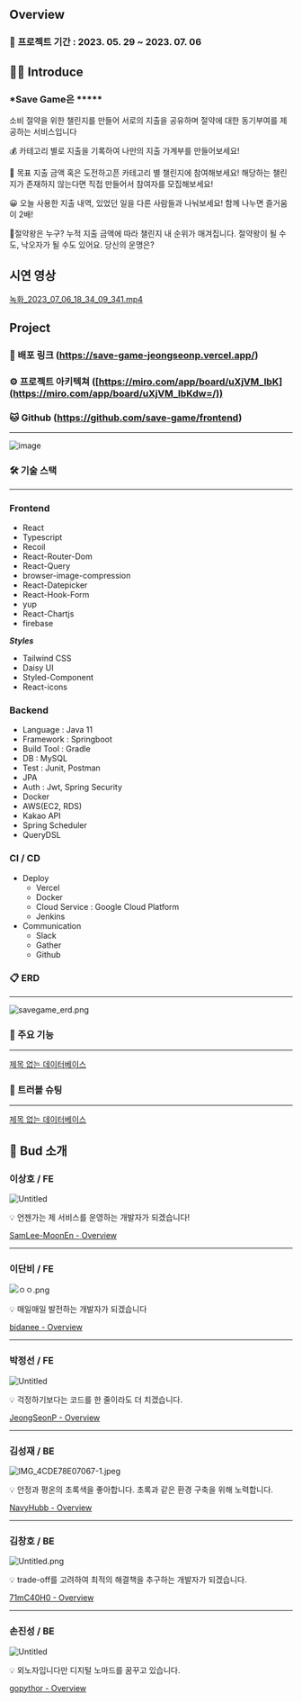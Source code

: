 ## **Overview**

### 💫 **프로젝트 기간** : 2023. 05. 29 ~ 2023. 07. 06

## 👊🏻 **Introduce**

### *Save Game은 *****

소비 절약을 위한 챌린지를 만들어 서로의 지출을 공유하며 절약에 대한 동기부여를 제공하는 서비스입니다

💰 카테고리 별로 지출을 기록하여 나만의 지출 가계부를 만들어보세요!

📢 목표 지출 금액 혹은 도전하고픈 카테고리 별 챌린지에 참여해보세요! 해당하는 챌린지가 존재하지 않는다면 직접 만들어서 참여자를 모집해보세요!

😀 오늘 사용한 지출 내역, 있었던 일을 다른 사람들과 나눠보세요! 함께 나누면 즐거움이 2배!

🥇절약왕은 누구? 누적 지출 금액에 따라 챌린지 내 순위가 매겨집니다. 절약왕이 될 수도, 낙오자가 될 수도 있어요. 당신의 운명은?

## 시연 영상

[녹화_2023_07_06_18_34_09_341.mp4](https://s3-us-west-2.amazonaws.com/secure.notion-static.com/14a6d9b3-1773-4f40-91c8-5524cc7ee515/%EB%85%B9%ED%99%94_2023_07_06_18_34_09_341.mp4)

## Project

### 🌟 배포 링크 (https://save-game-jeongseonp.vercel.app/)

### ⚙ 프로젝트 아키텍쳐 ([https://miro.com/app/board/uXjVM_lbK](https://miro.com/app/board/uXjVM_lbKdw=/))

### 🐱 Github (https://github.com/save-game/frontend)

---
![image](https://github.com/SamLee-MoonEn/frontend/assets/112921779/1531b771-b361-4053-826a-d6eee13a02ce)

### 🛠 기술 스택

---

### Frontend

- React
- Typescript
- Recoil
- React-Router-Dom
- React-Query
- browser-image-compression
- React-Datepicker
- React-Hook-Form
- yup
- React-Chartjs
- firebase

***Styles***

- Tailwind CSS
- Daisy UI
- Styled-Component
- React-icons

### Backend

- Language : Java 11
- Framework : Springboot
- Build Tool : Gradle
- DB : MySQL
- Test : Junit, Postman
- JPA
- Auth : Jwt, Spring Security
- Docker
- AWS(EC2, RDS)
- Kakao API
- Spring Scheduler
- QueryDSL

### CI / CD

- Deploy
    - Vercel
    - Docker
    - Cloud Service  : Google Cloud Platform
    - Jenkins
- Communication
    - Slack
    - Gather
    - Github
    

### 📋 ERD

---

![savegame_erd.png](https://s3-us-west-2.amazonaws.com/secure.notion-static.com/6b553e19-b1de-48a3-a386-3fb515107eac/savegame_erd.png)

### 🔗 주요 기능

---

[제목 없는 데이터베이스](https://www.notion.so/132cb04ec26c47798b29802509e99ecf?pvs=21)

### 🎯 트러블 슈팅

---

[제목 없는 데이터베이스](https://www.notion.so/70489b0b685c484996bf09c537ab7c52?pvs=21)

## **🌷 Bud 소개**

### 이상호 / FE

![Untitled](https://s3-us-west-2.amazonaws.com/secure.notion-static.com/70ac2460-bb0f-472f-96b8-238b881e0140/Untitled.png)

<aside>
💡 언젠가는 제 서비스를 운영하는 개발자가 되겠습니다!

</aside>

[SamLee-MoonEn - Overview](https://github.com/SamLee-MoonEn)

---

### **이단비 / FE**

![ㅇㅇ.png](https://s3-us-west-2.amazonaws.com/secure.notion-static.com/7b5088a0-2202-4017-a7d8-087505667f86/%E3%85%87%E3%85%87.png)

<aside>
💡 매일매일 발전하는 개발자가 되겠습니다

</aside>

[bidanee - Overview](https://github.com/bidanee)

---

### 박정선 **/ FE**

![Untitled](https://s3-us-west-2.amazonaws.com/secure.notion-static.com/a18fd373-f86a-4cf4-893c-ed333434b2d0/Untitled.png)

<aside>
💡 걱정하기보다는 코드를 한 줄이라도 더 치겠습니다.

</aside>

[JeongSeonP - Overview](https://github.com/JeongSeonP)

---

### 김성재 **/ BE**

![IMG_4CDE78E07067-1.jpeg](https://s3-us-west-2.amazonaws.com/secure.notion-static.com/e1b4cf0c-82d4-4372-851e-75e949f53505/IMG_4CDE78E07067-1.jpeg)

<aside>
💡 안정과 평온의 초록색을 좋아합니다.
초록과 같은 환경 구축을 위해 노력합니다.

</aside>

[NavyHubb - Overview](https://github.com/NavyHubb)

---

### 김창호 **/ BE**

![Untitled.png](https://s3-us-west-2.amazonaws.com/secure.notion-static.com/d0b46adf-ae31-48e5-bd33-af08208b5969/Untitled.png)

<aside>
💡 trade-off를 고려하여 최적의 해결책을 추구하는 개발자가 되겠습니다.

</aside>

[71mC40H0 - Overview](https://github.com/71mC40H0)

---

### 손진성 / BE

![Untitled](https://s3-us-west-2.amazonaws.com/secure.notion-static.com/33bdfbab-a88b-432f-8a54-3b429ab52456/Untitled.png)

<aside>
💡 외노자입니다만 디지털 노마드를 꿈꾸고 있습니다.

</aside>

[gopythor - Overview](https://github.com/gopythor)
